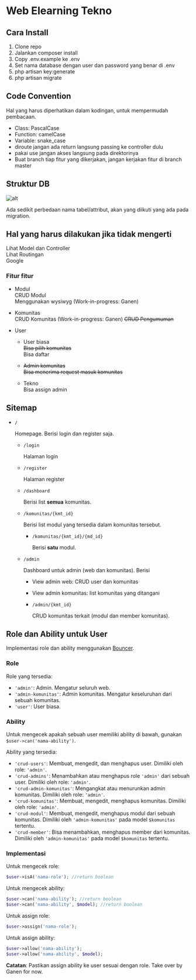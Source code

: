 # Web Elearning Tekno

## Cara Install
1. Clone repo
2. Jalankan composer install
3. Copy .env.example ke .env
4. Set nama database dengan user dan password yang benar di .env
5. php artisan key:generate
6. php artisan migrate


## Code Convention
Hal yang harus diperhatikan dalam kodingan, untuk mempermudah pembacaan.
- Class: PascalCase
- Function: camelCase
- Variable: snake_case
- diroute jangan ada return langsung passing ke controller dulu
- pakai use jangan akses langsung pada direktorinya 
- Buat branch tiap fitur yang dikerjakan, jangan kerjakan fitur di branch master


## Struktur DB
![alt](cdm_db.PNG)

Ada sedikit perbedaan nama tabel/attribut, akan yang diikuti yang ada pada migration.


## Hal yang harus dilakukan jika tidak mengerti
Lihat Model dan Controller  
Lihat Routingan  
Google


### Fitur fitur
- Modul  
CRUD Modul  
Menggunakan wysiwyg (Work-in-progress: Ganen)

- Komunitas  
CRUD Komunitas (Work-in-progress: Ganen)
~~CRUD Pengumuman~~

- User  
    * User biasa  
    ~~Bisa pilih komunitas~~   
    Bisa daftar

    * ~~Admin komunitas~~  
    ~~Bisa menerima request masuk komunitas~~

    * Tekno  
    Bisa assign admin

## Sitemap

- `/`

  Homepage. Berisi login dan register saja.

  - `/login`

    Halaman login

  - `/register`

    Halaman register

  - `/dashboard`

    Berisi list **semua** komunitas.

  - `/komunitas/{kmt_id}`

    Berisi list modul yang tersedia dalam komunitas tersebut.

    - `/komunitas/{kmt_id}/{md_id}`

      Berisi **satu** modul.

  - `/admin`

    Dashboard untuk admin (web dan komunitas). Berisi 

    - View admin web: CRUD user dan komunitas

    - View admin komunitas: list komunitas yang ditangani

    - `/admin/{kmt_id}`

      CRUD komunitas terkait (modul dan member komunitas).

## Role dan Ability untuk User

Implementasi role dan ability menggunakan [Bouncer](https://github.com/JosephSilber/bouncer).

### Role

Role yang tersedia:

- `'admin'`: Admin. Mengatur seluruh web.
- `'admin-komunitas'`: Admin komunitas. Mengatur keseluruhan dari sebuah komunitas.
- `'user'`: User biasa.

### Ability

Untuk mengecek apakah sebuah user memiliki ability di bawah, gunakan `$user->can('nama-ability')`.

Ability yang tersedia:

- `'crud-users'`: Membuat, mengedit, dan menghapus user. Dimiliki oleh role: `'admin'`.
- `'crud-admins'`: Menambahkan atau menghapus role `'admin'` dari sebuah user. Dimiliki oleh role: `'admin'`.
- `'crud-admin-komunitas'`: Mengangkat atau menurunkan admin komunitas. Dimiliki oleh role: `'admin'`.
- `'crud-komunitas'`: Membuat, mengedit, menghapus komunitas. Dimiliki oleh role: `'admin'`.
- `'crud-modul'`: Membuat, mengedit, menghapus modul dari sebuah komunitas. Dimiliki oleh `'admin-komunitas'` pada model `$komunitas` tertentu.
- `'crud-member'`: Bisa menambahkan, menghapus member dari komunitas. Dimiliki oleh `'admin-komunitas'` pada model `$komunitas` tertentu.

### Implementasi

Untuk mengecek role:

```php
$user->isA('nama-role'); //return boolean
```

Untuk mengecek ability:

```php
$user->can('nama-ability'); //return boolean
$user->can('nama-ability', $model); //return boolean
```

Untuk assign role:

```php
$user->assign('nama-role');
```

Untuk assign ability:

```php
$user->allow('nama-ability');
$user->allow('nama-ability', $model);
```

**Catatan**: Pastikan assign ability ke user sesuai dengan role. Take over by Ganen for now.

